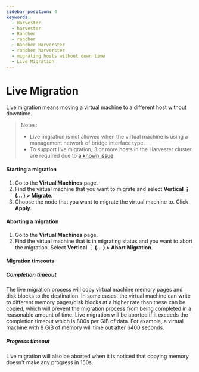 ```yaml
---
sidebar_position: 4
keywords:
  - Harvester
  - harvester
  - Rancher
  - rancher
  - Rancher Harverster
  - rancher harverster
  - migrating hosts without down time
  - Live Migration
---
```


# Live Migration

Live migration means moving a virtual machine to a different host without downtime.

> Notes:
>
> - Live migration is not allowed when the virtual machine is using a management network of bridge interface type.
> - To support live migration, 3 or more hosts in the Harvester cluster are required due to [a known issue](https://github.com/harvester/harvester/issues/798).

#### Starting a migration

1. Go to the **Virtual Machines** page.
1. Find the virtual machine that you want to migrate and select **Vertical &#8942; (... ) > Migrate**.
1. Choose the node that you want to migrate the virtual machine to. Click **Apply**.

#### Aborting a migration

1. Go to the **Virtual Machines** page.
1. Find the virtual machine that is in migrating status and you want to abort the migration. Select **Vertical &#8942; (... ) > Abort Migration**.

#### Migration timeouts

##### Completion timeout

The live migration process will copy virtual machine memory pages and disk blocks to the destination. In some cases, the virtual machine can write to different memory pages/disk blocks at a higher rate than these can be copied, which will prevent the migration process from being completed in a reasonable amount of time. Live migration will be aborted if it exceeds the completion timeout which is 800s per GiB of data. For example, a virtual machine with 8 GiB of memory will time out after 6400 seconds.

##### Progress timeout

Live migration will also be aborted when it is noticed that copying memory doesn't make any progress in 150s.
